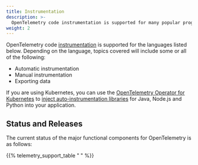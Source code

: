 ```yaml
---
title: Instrumentation
description: >-
  OpenTelemetry code instrumentation is supported for many popular programming languages
weight: 2
---
```


OpenTelemetry code [instrumentation][] is supported for the languages listed
below. Depending on the language, topics covered will include some or all of the
following:

- Automatic instrumentation
- Manual instrumentation
- Exporting data

If you are using Kubernetes, you can use the [OpenTelemetry Operator for
Kubernetes][otel-op] to [inject auto-instrumentation libraries][auto] for Java,
Node.js and Python into your application.

## Status and Releases
The current status of the major functional components for OpenTelemetry is as follows:

{{% telemetry_support_table " " %}}

[auto]: https://github.com/open-telemetry/opentelemetry-operator#opentelemetry-auto-instrumentation-injection
[instrumentation]: /docs/concepts/instrumenting/
[otel-op]: https://github.com/open-telemetry/opentelemetry-operator
